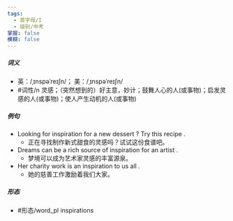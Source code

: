 ```yaml
---
tags:
  - 首字母/I
  - 级别/中考
掌握: false
模糊: false
---
```

##### 词义
- 英：/ˌɪnspəˈreɪʃn/； 美：/ˌɪnspəˈreɪʃn/
- #词性/n  灵感；（突然想到的）好主意，妙计；鼓舞人心的人(或事物)；启发灵感的人(或事物)；使人产生动机的人(或事物)
##### 例句
- Looking for inspiration for a new dessert ? Try this recipe .
	- 正在寻找制作新式甜食的灵感吗？试试这份食谱吧。
- Dreams can be a rich source of inspiration for an artist .
	- 梦境可以成为艺术家灵感的丰富源泉。
- Her charity work is an inspiration to us all .
	- 她的慈善工作激励着我们大家。
##### 形态
- #形态/word_pl inspirations
